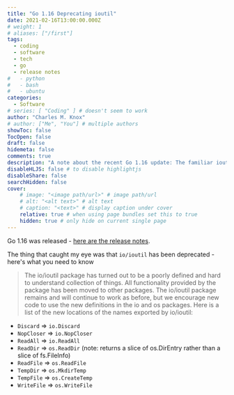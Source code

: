 ```yaml
---
title: "Go 1.16 Deprecating ioutil"
date: 2021-02-16T13:00:00.000Z
# weight: 1
# aliases: ["/first"]
tags:
  - coding
  - software
  - tech
  - go
  - release notes
#   - python
#   - bash
#   - ubuntu
categories:
  - Software
# series: [ "Coding" ] # doesn't seem to work
author: "Charles M. Knox"
# author: ["Me", "You"] # multiple authors
showToc: false
TocOpen: false
draft: false
hidemeta: false
comments: true
description: "A note about the recent Go 1.16 update: The familiar ioutil library is being marked as deprecated. Here's what you need to know."
disableHLJS: false # to disable highlightjs
disableShare: false
searchHidden: false
cover:
    # image: "<image path/url>" # image path/url
    # alt: "<alt text>" # alt text
    # caption: "<text>" # display caption under cover
    relative: true # when using page bundles set this to true
    hidden: true # only hide on current single page
---
```


Go 1.16 was released - [here are the release notes](https://golang.org/doc/go1.16).

The thing that caught my eye was that `io/ioutil` has been deprecated - here's what you need to know

> The io/ioutil package has turned out to be a poorly defined and hard to understand collection of things. All functionality provided by the package has been moved to other packages. The io/ioutil package remains and will continue to work as before, but we encourage new code to use the new definitions in the io and os packages. Here is a list of the new locations of the names exported by io/ioutil:

* `Discard` => `io.Discard`
* `NopCloser` => `io.NopCloser`
* `ReadAll` => `io.ReadAll`
* `ReadDir` => `os.ReadDir` (note: returns a slice of os.DirEntry rather than a slice of fs.FileInfo)
* `ReadFile` => `os.ReadFile`
* `TempDir` => `os.MkdirTemp`
* `TempFile` => `os.CreateTemp`
* `WriteFile` => `os.WriteFile`
